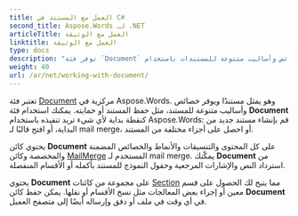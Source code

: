 ```yaml
---
title: العمل مع المستند في C#
second_title: Aspose.Words لـ .NET
articleTitle: العمل مع الوثيقة
linktitle: العمل مع الوثيقة
type: docs
description: "توفر فئة `Document` خصائص وأساليب متنوعة للمستندات باستخدام C#. يمكنك استخدام فئة `Document` كنقطة بداية لأي شيء تريد تنفيذه باستخدام Aspose.Words لـ .NET. يمكن حفظ كائن `Document` في ملف أو دفق وإرساله أيضًا إلى المتصفح."
weight: 40
url: /ar/net/working-with-document/
---
```


تعتبر فئة [Document](https://reference.aspose.com/words/ar/net/aspose.words/document/) مركزية في Aspose.Words. وهو يمثل مستندًا ويوفر خصائص وأساليب متنوعة للمستند، مثل حفظ المستند أو حمايته. يمكنك استخدام فئة **Document** كنقطة بداية لأي شيء تريد تنفيذه باستخدام Aspose.Words: قم بإنشاء مستند جديد من البداية، أو افتح قالبًا لـ mail merge، أو احصل على أجزاء مختلفة من المستند.

يحتوي كائن **Document** على كل المحتوى والتنسيقات والأنماط والخصائص المضمنة والمخصصة وكائن [MailMerge](https://reference.aspose.com/words/ar/net/aspose.words.mailmerging/mailmerge/) المستخدم لـ mail merge. يمكّنك **Document** من استرداد النص والإشارات المرجعية وحقول النموذج للمستند بأكمله أو الأقسام المنفصلة.

يحتوي **Document** على مجموعة من كائنات [Section](https://reference.aspose.com/words/ar/net/aspose.words/section/) مما يتيح لك الحصول على قسم معين أو إجراء بعض المعالجات مثل نسخ الأقسام أو نقلها. يمكن حفظ كائن **Document** في أي وقت في ملف أو دفق وإرساله أيضًا إلى متصفح العميل.
